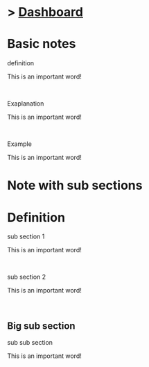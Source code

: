 # > [Dashboard]()

# Basic notes

<div class="note">
    <p class="note-head highlight-salmon">definition</p>
    <p class="note-bg">
        This is an <span class="salmon bold">important</span> word!<br>
    </p>
</div>
<br>

<div class="note">
    <p class="note-head highlight-blue">Exaplanation</p>
    <p class="note-bg">
        This is an <span class="blue bold">important</span> word!
    </p>
</div>
<br>

<div class="note">
    <p class="note-head highlight-springgreen">Example</p>
    <p class="note-bg">
        This is an <span class="springgreen bold">important</span> word!
    </p>
</div>

# Note with sub sections

# <span class="highlight-salmon">Definition</span>

<div class="note">
	<p class="note-head highlight-salmon">sub section 1</p>
	<p class="note-bg">
		This is an <span class="salmon bold">important</span> word!
	</p>
</div>
<br>

<div class="note">
	<p class="note-head highlight-salmon">sub section 2</p>
	<p class="note-bg">
		This is an <span class="salmon bold">important</span> word!
	</p>
</div>
<br>

## <span class="highlight-peach">Big sub section</span>

<div class="note">
	<p class="note-head highlight-peach">sub sub section</p>
	<p class="note-bg">
		This is an <span class="peach bold">important</span> word!
	</p>
</div>

